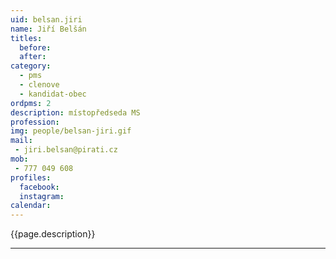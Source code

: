 ```yaml
---
uid: belsan.jiri
name: Jiří Belšán
titles:
  before: 
  after:
category:
  - pms
  - clenove
  - kandidat-obec
ordpms: 2
description: místopředseda MS
profession: 
img: people/belsan-jiri.gif
mail:
 - jiri.belsan@pirati.cz
mob:
 - 777 049 608
profiles:
  facebook: 
  instagram: 
calendar: 
---
```


{{page.description}}



---

